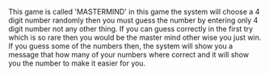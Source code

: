This game is called 'MASTERMIND' in this game the system will choose a 4 digit number randomly then you must guess the number by entering only 4 digit number not any other thing. If you can guess correctly in the first try which is so rare then you would be the master mind other wise you just win.
If you guess some of the numbers then, the system will show you a message that how many of your numbers where correct and it will show you the number to make it easier for you.